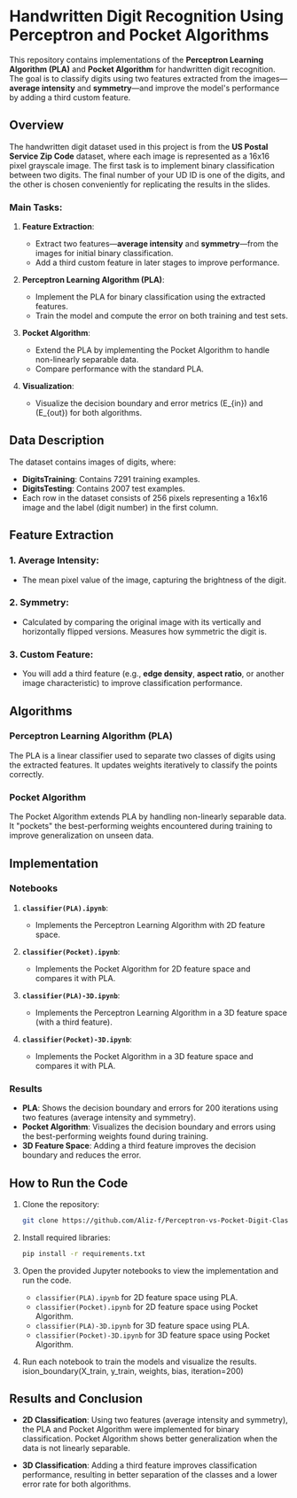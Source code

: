 # Handwritten Digit Recognition Using Perceptron and Pocket Algorithms

This repository contains implementations of the **Perceptron Learning Algorithm (PLA)** and **Pocket Algorithm** for handwritten digit recognition. The goal is to classify digits using two features extracted from the images—**average intensity** and **symmetry**—and improve the model's performance by adding a third custom feature.

## Overview

The handwritten digit dataset used in this project is from the **US Postal Service Zip Code** dataset, where each image is represented as a 16x16 pixel grayscale image. The first task is to implement binary classification between two digits. The final number of your UD ID is one of the digits, and the other is chosen conveniently for replicating the results in the slides.

### Main Tasks:
1. **Feature Extraction**: 
   - Extract two features—**average intensity** and **symmetry**—from the images for initial binary classification.
   - Add a third custom feature in later stages to improve performance.
   
2. **Perceptron Learning Algorithm (PLA)**:
   - Implement the PLA for binary classification using the extracted features.
   - Train the model and compute the error on both training and test sets.

3. **Pocket Algorithm**:
   - Extend the PLA by implementing the Pocket Algorithm to handle non-linearly separable data.
   - Compare performance with the standard PLA.

4. **Visualization**:
   - Visualize the decision boundary and error metrics \(E_{in}\) and \(E_{out}\) for both algorithms.

## Data Description

The dataset contains images of digits, where:
- **DigitsTraining**: Contains 7291 training examples.
- **DigitsTesting**: Contains 2007 test examples.
- Each row in the dataset consists of 256 pixels representing a 16x16 image and the label (digit number) in the first column.

## Feature Extraction

### 1. **Average Intensity**:
   - The mean pixel value of the image, capturing the brightness of the digit.

### 2. **Symmetry**:
   - Calculated by comparing the original image with its vertically and horizontally flipped versions. Measures how symmetric the digit is.

### 3. **Custom Feature**:
   - You will add a third feature (e.g., **edge density**, **aspect ratio**, or another image characteristic) to improve classification performance.

## Algorithms

### Perceptron Learning Algorithm (PLA)
The PLA is a linear classifier used to separate two classes of digits using the extracted features. It updates weights iteratively to classify the points correctly.

### Pocket Algorithm
The Pocket Algorithm extends PLA by handling non-linearly separable data. It "pockets" the best-performing weights encountered during training to improve generalization on unseen data.

## Implementation

### Notebooks

1. **`classifier(PLA).ipynb`**:
   - Implements the Perceptron Learning Algorithm with 2D feature space.
   
2. **`classifier(Pocket).ipynb`**:
   - Implements the Pocket Algorithm for 2D feature space and compares it with PLA.

3. **`classifier(PLA)-3D.ipynb`**:
   - Implements the Perceptron Learning Algorithm in a 3D feature space (with a third feature).
   
4. **`classifier(Pocket)-3D.ipynb`**:
   - Implements the Pocket Algorithm in a 3D feature space and compares it with PLA.

### Results
- **PLA**: Shows the decision boundary and errors for 200 iterations using two features (average intensity and symmetry).
- **Pocket Algorithm**: Visualizes the decision boundary and errors using the best-performing weights found during training.
- **3D Feature Space**: Adding a third feature improves the decision boundary and reduces the error.

## How to Run the Code

1. Clone the repository:
    ```bash
    git clone https://github.com/Aliz-f/Perceptron-vs-Pocket-Digit-Classifier.git
    ```

2. Install required libraries:
    ```bash
    pip install -r requirements.txt
    ```

3. Open the provided Jupyter notebooks to view the implementation and run the code.

    - `classifier(PLA).ipynb` for 2D feature space using PLA.
    - `classifier(Pocket).ipynb` for 2D feature space using Pocket Algorithm.
    - `classifier(PLA)-3D.ipynb` for 3D feature space using PLA.
    - `classifier(Pocket)-3D.ipynb` for 3D feature space using Pocket Algorithm.

4. Run each notebook to train the models and visualize the results.
ision_boundary(X_train, y_train, weights, bias, iteration=200)


## Results and Conclusion

- **2D Classification**: Using two features (average intensity and symmetry), the PLA and Pocket Algorithm were implemented for binary classification. Pocket Algorithm shows better generalization when the data is not linearly separable.
  
- **3D Classification**: Adding a third feature improves classification performance, resulting in better separation of the classes and a lower error rate for both algorithms.
